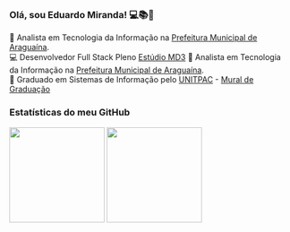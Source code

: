 ### Olá, sou Eduardo Miranda! 💻📚📑

:department_store: Analista em Tecnologia da Informação na [Prefeitura Municipal de Araguaína](https://www.araguaina.to.gov.br).</br>
:computer: Desenvolvedor Full Stack Pleno [Estúdio MD3](https://www.estudiomd3.com)
:department_store: Analista em Tecnologia da Informação na [Prefeitura Municipal de Araguaína](https://www.araguaina.to.gov.br).</br>
:school: Graduado em Sistemas de Informação pelo [UNITPAC](https://www.unitpac.com.br) - [Mural de Graduação](https://www.unitpac.com.br/portal-do-egresso/sistemas-de-informacao/2009-2)




<!--
**eduardoarn/eduardoarn** is a ✨ _special_ ✨ repository because its `README.md` (this file) appears on your GitHub profile.

Here are some ideas to get you started:

- 🔭 I’m currently working on ...
- 🌱 I’m currently learning ...
- 👯 I’m looking to collaborate on ...
- 🤔 I’m looking for help with ...
- 💬 Ask me about ...
- 📫 How to reach me: ...
- 😄 Pronouns: ...
- ⚡ Fun fact: ...
-->


### Estatísticas do meu GitHub
<div align="left">
    <img height="170em" src="https://github-readme-stats.vercel.app/api?username=eduardoarn&show_icons=true&theme=github_dark&hide_border=true&include_all_commits=true&count_private=true"/>
    <img height="170em" src="https://github-readme-stats.vercel.app/api/top-langs/?username=eduardoarn&layout=compact&langs_count=16&theme=github_dark&hide_border=true"/>
  </div></br>
